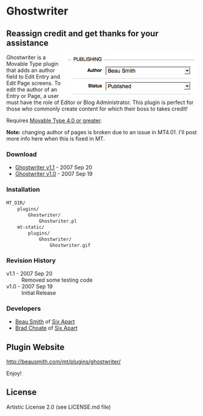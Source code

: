 # Ghostwriter

## Reassign credit and get thanks for your assistance

<img src="screenshot.png" alt="Ghostwriter Screenshot" width="351" height="112" style="float: right" />

Ghostwriter is a Movable Type plugin that adds an author field to Edit Entry and Edit Page screens.
To edit the author of an Entry or Page, a user must have the role of Editor or Blog Administrator.
This plugin is perfect for those who commonly create content for which their boss to takes credit!

Requires [Movable Type 4.0 or greater](http://www.movabletype.com).

**Note:** changing author of pages is broken due to an issue in MT4.01. I'll post more info here when this is fixed in MT.

### Download
* [Ghostwriter v1.1](Ghostwriter_v1.1.zip) - 2007 Sep 20
* [Ghostwriter v1.0](Ghostwriter_v1.0.zip) - 2007 Sep 19

### Installation

    MT_DIR/
        plugins/
            Ghostwriter/
                Ghostwriter.pl
        mt-static/
            plugins/
                Ghostwriter/
                    Ghostwriter.gif

### Revision History

<dl>
    <dt>v1.1 - 2007 Sep 20</dt>
    <dd>Removed some testing code</dd>
    <dt>v1.0 - 2007 Sep 19</dt>
    <dd>Initial Release</dd>
</dl>

### Developers

* [Beau Smith](http://beausmith.com) of [Six Apart](http://www.sixapart.com)
* [Brad Choate](http://bradchoate.com) of [Six Apart](http://www.sixapart.com)


## Plugin Website

<http://beausmith.com/mt/plugins/ghostwriter/>

Enjoy!

## License

Artistic License 2.0 (see LICENSE.md file)

